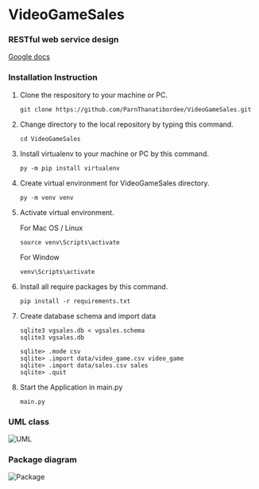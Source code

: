 # VideoGameSales

### RESTful web service design
[Google docs](https://docs.google.com/document/d/1wVD14oyxRpuizfZ0eygW_ZdIu9lC_etwJ7h18_kag_8/edit?usp=sharing)

### Installation Instruction

1. Clone the respository to your machine or PC.

    ```
   git clone https://github.com/ParnThanatibordee/VideoGameSales.git
    ```
2. Change directory to the local repository by typing this command.

    ```
   cd VideoGameSales
    ```
3. Install virtualenv to your machine or PC by this command.

    ```
   py -m pip install virtualenv
    ```
4. Create virtual environment for VideoGameSales directory.

    ```
   py -m venv venv
    ```
5. Activate virtual environment.

    For Mac OS / Linux
    ```
   source venv\Scripts\activate
    ```
    
    For Window
    ```
   venv\Scripts\activate
    ```
6. Install all require packages by this command.

    ```
   pip install -r requirements.txt
    ```
7. Create database schema and import data

    ```
   sqlite3 vgsales.db < vgsales.schema
   sqlite3 vgsales.db
   
   sqlite> .mode csv
   sqlite> .import data/video_game.csv video_game
   sqlite> .import data/sales.csv sales
   sqlite> .quit
    ```
8. Start the Application in main.py

    ```
   main.py
    ```
   

### UML class
![UML](https://user-images.githubusercontent.com/64191096/165668031-e420556a-e74e-4bf5-9860-d7685559f063.png)


### Package diagram
![Package](https://user-images.githubusercontent.com/64191096/165671098-e96400d1-5dbe-43fc-bf87-cd33f354e3ae.png)
